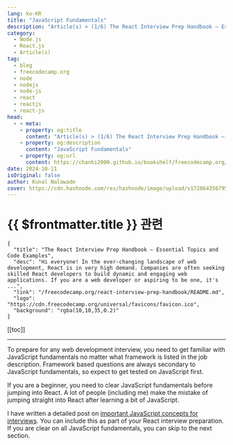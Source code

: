 ```yaml
---
lang: ko-KR
title: "JavaScript Fundamentals"
description: "Article(s) > (1/6) The React Interview Prep Handbook – Essential Topics and Code Examples" 
category:
  - Node.js
  - React.js
  - Article(s)
tag:
  - blog
  - freecodecamp.org
  - node
  - nodejs
  - node-js
  - react
  - reactjs
  - react-js
head:
  - - meta:
    - property: og:title
      content: "Article(s) > (1/6) The React Interview Prep Handbook – Essential Topics and Code Examples"
    - property: og:description
      content: "JavaScript Fundamentals"
    - property: og:url
      content: https://chanhi2000.github.io/bookshelf/freecodecamp.org/react-interview-prep-handbook/javascript-fundamentals.html
date: 2024-10-11
isOriginal: false
author: Kunal Nalawade
cover: https://cdn.hashnode.com/res/hashnode/image/upload/v1728643567956/00c98d19-4694-4942-9ad2-d2f25bcf05c0.png
---
```


# {{ $frontmatter.title }} 관련

```component VPCard
{
  "title": "The React Interview Prep Handbook – Essential Topics and Code Examples",
  "desc": "Hi everyone! In the ever-changing landscape of web development, React is in very high demand. Companies are often seeking skilled React developers to build dynamic and engaging web applications. If you are a web developer or aspiring to be one, it's ...",
  "link": "/freecodecamp.org/react-interview-prep-handbook/README.md",
  "logo": "https://cdn.freecodecamp.org/universal/favicons/favicon.ico",
  "background": "rgba(10,10,35,0.2)"
}
```

[[toc]]

---

<SiteInfo
  name="The React Interview Prep Handbook – Essential Topics and Code Examples"
  desc="Hi everyone! In the ever-changing landscape of web development, React is in very high demand. Companies are often seeking skilled React developers to build dynamic and engaging web applications. If you are a web developer or aspiring to be one, it's ..."
  url="https://freecodecamp.org/news/react-interview-prep-handbook#heading-javascript-fundamentals"
  logo="https://cdn.freecodecamp.org/universal/favicons/favicon.ico"
  preview="https://cdn.hashnode.com/res/hashnode/image/upload/v1728643567956/00c98d19-4694-4942-9ad2-d2f25bcf05c0.png"/>

To prepare for any web development interview, you need to get familiar with JavaScript fundamentals no matter what framework is listed in the job description. Framework based questions are always secondary to JavaScript fundamentals, so expect to get tested on JavaScript first.

If you are a beginner, you need to clear JavaScript fundamentals before jumping into React. A lot of people (including me) make the mistake of jumping straight into React after learning a bit of JavaScript.

I have written a detailed post on [important JavaScript concepts for interviews](/freecodecamp.org/js-interview-prep-handbook/README.md). You can include this as part of your React interview preparation. If you are clear on all JavaScript fundamentals, you can skip to the next section.